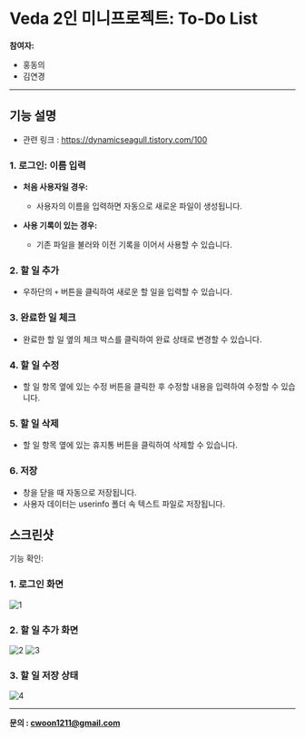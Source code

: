 # Veda 2인 미니프로젝트: To-Do List

**참여자:**  
- 홍동의  
- 김연경  

---

## 기능 설명
- 관련 링크 : https://dynamicseagull.tistory.com/100

### 1. 로그인: 이름 입력
- **처음 사용자일 경우:**  
  - 사용자의 이름을 입력하면 자동으로 새로운 파일이 생성됩니다.
  
- **사용 기록이 있는 경우:**  
  - 기존 파일을 불러와 이전 기록을 이어서 사용할 수 있습니다.

### 2. 할 일 추가
- 우하단의 `+` 버튼을 클릭하여 새로운 할 일을 입력할 수 있습니다.

### 3. 완료한 일 체크  
- 완료한 할 일 옆의 체크 박스를 클릭하여 완료 상태로 변경할 수 있습니다.

### 4. 할 일 수정
- 할 일 항목 옆에 있는 수정 버튼을 클릭한 후 수정할 내용을 입력하여 수정할 수 있습니다.

### 5. 할 일 삭제  
- 할 일 항목 옆에 있는 휴지통 버튼을 클릭하여 삭제할 수 있습니다.

### 6. 저장  
- 창을 닫을 때 자동으로 저장됩니다.
- 사용자 데이터는 userinfo 폴더 속 텍스트 파일로 저장됩니다.

## 스크린샷

기능 확인:

### 1. 로그인 화면
![1](https://github.com/user-attachments/assets/48b5d227-d266-4742-a4ee-b4723f031094)

### 2. 할 일 추가 화면
![2](https://github.com/user-attachments/assets/3d8a508a-7edc-4c32-94dd-3dc8ac0b5f7f) ![3](https://github.com/user-attachments/assets/de1c9245-e061-441c-9066-f3b9b3119b96)

### 3. 할 일 저장 상태
![4](https://github.com/user-attachments/assets/254c3e54-b677-48d5-b7cb-1c295c75e014)

---

**문의 : cwoon1211@gmail.com**  
